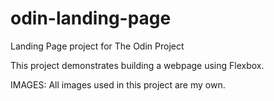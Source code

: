 # odin-landing-page
Landing Page project for The Odin Project

This project demonstrates building a webpage using Flexbox.

IMAGES: All images used in this project are my own.